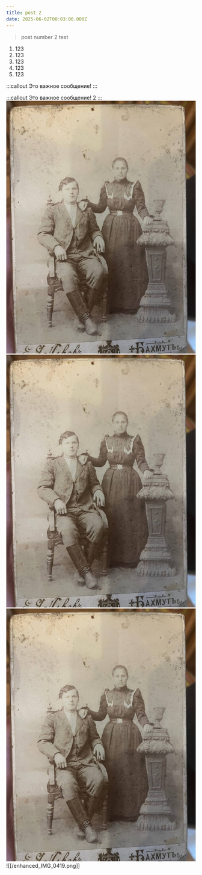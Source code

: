 ```yaml
---
title: post 2
date: 2025-06-02T00:03:00.000Z
---
```


> post number 2 test

1. 123
2. 123
3. 123
4. 123
5. 123

:::callout
Это важное сообщение!
:::

:::callout
Это важное сообщение! 2
:::
![альтернативный текст](/public/uploads/2025-04-22-20.04.54.jpg)
![альтернативный текст](/public/uploads/2025-04-22-20.04.54.jpg)
![альтернативный текст](/public/uploads/2025-04-22-20.04.54.jpg)![[/enhanced_IMG_0419.png]]